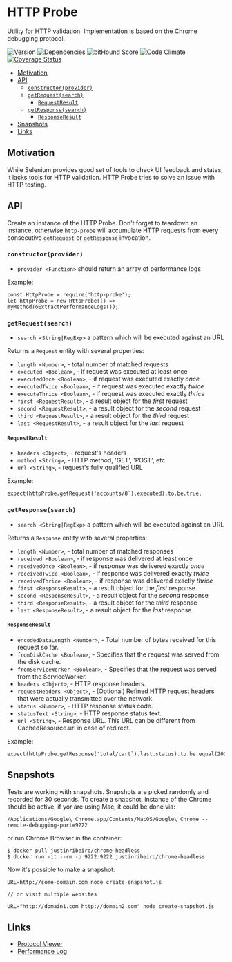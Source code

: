 # HTTP Probe

Utility for HTTP validation. Implementation is based on the Chrome debugging protocol.

![Version](https://img.shields.io/npm/v/http-probe.svg)
![Dependencies](https://david-dm.org/NicolasSiver/http-probe.svg)
![bitHound Score](https://www.bithound.io/github/NicolasSiver/http-probe/badges/score.svg)
![Code Climate](https://codeclimate.com/github/NicolasSiver/http-probe/badges/gpa.svg)
[![Coverage Status](https://coveralls.io/repos/github/NicolasSiver/http-probe/badge.svg?branch=master)](https://coveralls.io/github/NicolasSiver/http-probe?branch=master)

<!-- START doctoc generated TOC please keep comment here to allow auto update -->
<!-- DON'T EDIT THIS SECTION, INSTEAD RE-RUN doctoc TO UPDATE -->
 

- [Motivation](#motivation)
- [API](#api)
  - [`constructor(provider)`](#constructorprovider)
  - [`getRequest(search)`](#getrequestsearch)
    - [`RequestResult`](#requestresult)
  - [`getResponse(search)`](#getresponsesearch)
    - [`ResponseResult`](#responseresult)
- [Snapshots](#snapshots)
- [Links](#links)

<!-- END doctoc generated TOC please keep comment here to allow auto update -->

## Motivation

While Selenium provides good set of tools to check UI feedback and states, it lacks tools for HTTP validation. 
HTTP Probe tries to solve an issue with HTTP testing.

## API

Create an instance of the HTTP Probe. Don't forget to teardown an instance, otherwise `http-probe` will accumulate HTTP requests from every consecutive `getRequest` or `getResponse` invocation.

### `constructor(provider)`

- `provider <Function>` should return an array of performance logs

Example: 

```
const HttpProbe = require('http-probe');
let httpProbe = new HttpProbe(() => myMethodToExtractPerformanceLogs());
```

### `getRequest(search)`

- `search <String|RegExp>` a pattern which will be executed against an URL

Returns a `Request` entity with several properties:

- `length <Number>`, - total number of matched requests
- `executed <Boolean>`, - if request was executed at least once
- `executedOnce <Boolean>`, - if request was executed exactly _once_
- `executedTwice <Boolean>`, - if request was executed exactly _twice_
- `executeThrice <Boolean>`, - if request was executed exactly _thrice_
- `first <RequestResult>`, - a result object for the _first_ request
- `second <RequestResult>`, - a result object for the _second_ request
- `third <RequestResult>`, - a result object for the _third_ request
- `last <RequestResult>`, - a result object for the _last_ request

#### `RequestResult`

- `headers <Object>`, - request's headers
- `method <String>`, - HTTP method, 'GET', 'POST', etc.
- `url <String>`, - request's fully qualified URL 

Example:

```
expect(httpProbe.getRequest('accounts/8`).executed).to.be.true;
```

### `getResponse(search)`

- `search <String|RegExp>` a pattern which will be executed against an URL

Returns a `Response` entity with several properties:

- `length <Number>`, - total number of matched responses
- `received <Boolean>`, - if response was delivered at least once
- `receivedOnce <Boolean>`, - if response was delivered exactly _once_
- `receivedTwice <Boolean>`, - if response was delivered exactly _twice_
- `receivedThrice <Boolean>`, - if response was delivered exactly _thrice_
- `first <ResponseResult>`, - a result object for the _first_ response
- `second <ResponseResult>`, - a result object for the _second_ response
- `third <ResponseResult>`, - a result object for the _third_ response
- `last <ResponseResult>`, - a result object for the _last_ response

#### `ResponseResult`

- `encodedDataLength <Number>`, - Total number of bytes received for this request so far.
- `fromDiskCache <Boolean>`, - Specifies that the request was served from the disk cache.
- `fromServiceWorker <Boolean>`, - Specifies that the request was served from the ServiceWorker.
- `headers <Object>`, - HTTP response headers.
- `requestHeaders <Object>`, - (Optional) Refined HTTP request headers that were actually transmitted over the network.
- `status <Number>`, - HTTP response status code.
- `statusText <String>`, - HTTP response status text.
- `url <String>`, - Response URL. This URL can be different from CachedResource.url in case of redirect.

Example:

```
expect(httpProbe.getResponse('total/cart`).last.status).to.be.equal(200);
```

## Snapshots

Tests are working with snapshots. Snapshots are picked randomly and recorded for 30 seconds.
To create a snapshot, instance of the Chrome should be active, if yor are using Mac, it could be done via:

```
/Applications/Google\ Chrome.app/Contents/MacOS/Google\ Chrome --remote-debugging-port=9222
```

or run Chrome Browser in the container:

```
$ docker pull justinribeiro/chrome-headless
$ docker run -it --rm -p 9222:9222 justinribeiro/chrome-headless 
```

Now it's possible to make a snapshot:

```
URL=http://some-domain.com node create-snapshot.js

// or visit multiple websites 

URL="http://domain1.com http://domain2.com" node create-snapshot.js
```

## Links

- [Protocol Viewer](https://github.com/ChromeDevTools/debugger-protocol-viewer)
- [Performance Log](https://sites.google.com/a/chromium.org/chromedriver/logging/performance-log)
